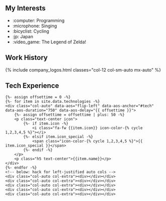 <div class="row">
    <div class="col-12 col-sm-6">
        <h2>My Interests</h2>
        <ul class="fa-ul interests mx-auto col-auto mx-sm-0 col-sm-11 offset-sm-1">
            <li><span class="fa-li">:computer:</span> Programming</li>
            <li><span class="fa-li">:microphone:</span> Singing</li>
            <li><span class="fa-li">:bicyclist:</span> Cycling</li>
            <li><span class="fa-li">:jp:</span> Japan</li>
            <li><span class="fa-li">:video_game:</span> The Legend of Zelda!</li>
        </ul>
    </div>
    <div class="col-12 col-sm-6">
        <h2>Work History</h2>
        {% include company_logos.html classes="col-12 col-sm-auto mx-auto" %}
    </div>
</div>
<div class="row justify-content-around pb-3" id="tech">
    <div class="col-12">
        <h2>Tech Experience</h2>
    </div>
    
    {%- assign offsettime = 0 -%}
    {%- for item in site.data.technologies -%}
    <div class="col-auto" data-aos="flip-left" data-aos-anchor="#tech" data-aos-duration="750" data-aos-delay="{{ offsettime }}">
        {%- assign offsettime = offsettime | plus: 50 -%}
        <p class="text-center icon">
            {%- if item.icon -%}
                <i class="fa-fw {{item.icon}} icon-color-{% cycle 1,2,3,4,5 %}"></i>
            {%- elsif item.icon_special -%}
                <span class="icon-color-{% cycle 1,2,3,4,5 %}">{{ item.icon_special }}</span>
            {%- endif -%}
        </p>
        <p class="h5 text-center">{{item.name}}</p>
    </div>
    {%- endfor -%}
    <!-- below: hack for left-justified auto cols -->
    <div class="col-auto col-extra"><div></div></div>
    <div class="col-auto col-extra"><div></div></div>
    <div class="col-auto col-extra"><div></div></div>
    <div class="col-auto col-extra"><div></div></div>
    <div class="col-auto col-extra"><div></div></div>

</div>